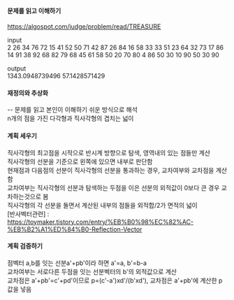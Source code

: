#### 문제를 읽고 이해하기
https://algospot.com/judge/problem/read/TREASURE

input</br>
2
26 34 76 72 15
41 52
50 71
42 87
26 84
16 58
33 33
51 23
64 32
73 17
86 14
91 38
92 68
82 79
68 45
61 58
50 20 70 80 4
86 50 
30 10
90 50
30 90


output</br>
1343.0948739496 
57.1428571429 
 
#### 재정의와 추상화<br>
-- 문제를 읽고 본인이 이해하기 쉬운 방식으로 해석<br>
n개의 점을 가진 다각형과 직사각형의 겹치는 넓이

#### 계획 세우기<br>
직사각형의 최고점을 시작으로 반시계 방향으로 탐색, 영역내의 있는 점들만 계산<br>
직사각형의 선분을 기준으로 왼쪽에 있으면 내부로 판단함<br>
현재점과 다음점의 선분이 직사각형의 선분을 통과하는 경우, 교차여부와 교차점을 계산함<br>
교차여부는 직사각형의 선분과 탐색하는 두점을 이은 선분의 외적값이 0보다 큰 경우 교차하는것으로 봄<br>
직사각형의 각 선분을 돌면서 계산된 내부의 점들을 외적합/2가 면적의 넓이<br>
[반사벡터관련] : <https://toymaker.tistory.com/entry/%EB%B0%98%EC%82%AC-%EB%B2%A1%ED%84%B0-Reflection-Vector>

#### 계획 검증하기
점벡터 a,b를 잇는 선분a'+pb'이라 하면 a'=a, b'=b-a<br>
교차여부는 서로다른 두점을 잇는 선분벡터의 b'의 외적값으로 계산<br>
교차점은 a'+pb'=c'+pd'이므로 p=(c'-a')xd'/(b'xd'), 교차점은 a'+pb'에 계산한 p값을 넣음<br>
